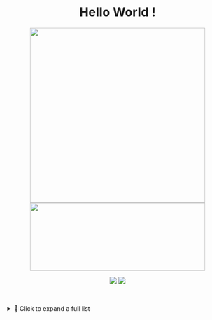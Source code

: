<h1 align=center>Hello World !</h1>
<p align=center>
  <kbd><img width=400 src="https://github-readme-stats.vercel.app/api?username=robbinespu&bg_color=00000000&text_color=58a6ff&hide_border=true&disable_animations=true&include_all_commits=true"><img height=155 width=400 src="https://github-readme-stats.vercel.app/api/top-langs/?username=robbinespu&layout=compact&langs_count=10&bg_color=00000000&text_color=58a6ff&hide_border=true&disable_animations=true&card_width=485&line_height=35" /></kbd>
</p>


<p align=center>
<a href="https://gitlab.com/robbinespu"><img src="https://img.shields.io/badge/Gitlab--_.svg?style=social&logo=gitlab"></a>
<a href="https://twitter.com/robbinespu"><img src="https://img.shields.io/badge/Twitter--_.svg?style=social&logo=twitter"></a>
</p>

<p align=center>
  <a><img src="https://camo.githubusercontent.com/1f1a4bb9805c09a1d688e130d7e286eeeefee17852bbad84906fae6128abc663/68747470733a2f2f6261646765732e7075666c65722e6465762f636f6d6d6974732f796561726c792f726f6262696e657370753f7374796c653d666c61742d73717561726526636f6c6f723d677265656e266c6f676f3d676974687562" alt="" data-canonical-src="https://badges.pufler.dev/commits/yearly/robbinespu?style=flat-square&amp;color=green&amp;logo=github" style="max-width:100%;"></a>
<a><img src="https://camo.githubusercontent.com/5ec9fbd46dd520bc3385dee0e73d6a2505f4089b10fc8a28ee3cdf3838193bc3/68747470733a2f2f6261646765732e7075666c65722e6465762f636f6d6d6974732f6d6f6e74686c792f726f6262696e657370753f7374796c653d666c61742d73717561726526636f6c6f723d677265656e266c6f676f3d676974687562" alt="" data-canonical-src="https://badges.pufler.dev/commits/monthly/robbinespu?style=flat-square&amp;color=green&amp;logo=github" style="max-width:100%;"></a>
<a><img src="https://camo.githubusercontent.com/054d61cd31741a3b99b9734490fb4d2d9ae87388b853844ed5897176bfb5452f/68747470733a2f2f6261646765732e7075666c65722e6465762f636f6d6d6974732f7765656b6c792f726f6262696e657370753f7374796c653d666c61742d73717561726526636f6c6f723d677265656e266c6f676f3d676974687562" alt="" data-canonical-src="https://badges.pufler.dev/commits/weekly/robbinespu?style=flat-square&amp;color=green&amp;logo=github" style="max-width:100%;"></a>
</p>

<details>
<summary>📂 Click to expand a full list </summary>
  
### Dissertation (Private)
| Name | Repository |
|------|-------|
| Proposal | - https://github.com/RobbiNespu/disertation-proposal |
| Dataset | - https://github.com/RobbiNespu/disertation-dataset |
| Implementation | - https://github.com/RobbiNespu/disertation-codes |
| Others | - [A good looking 2 column template](https://github.com/RobbiNespu/preprint-template.tex)

### Personal quick references / bookmarks (Public)
|Name          | Collections   |
|--------------|----------------
|Principle / Practice     | - [Programming principle](https://github.com/RobbiNespu/programming-principles) <br> - [Google engineering practices](https://github.com/RobbiNespu/google-engineering-practices)
|Pattern       | - [Java design pattern](https://github.com/RobbiNespu/java-design-patterns)
|Roadmap       | - [Java developer](https://github.com/RobbiNespu/java-developer-roadmap)<br> - [Quality Assurance](https://github.com/RobbiNespu/Quality-Assurance-Road-Map)<br> 
|Documentation | - [IEEE](https://github.com/RobbiNespu/IEEE/) <br> - [README template](https://github.com/RobbiNespu/readmine)
|Papers        | - [Papers we love](https://github.com/RobbiNespu/papers-we-love/tree/master) <br> - [Best Paper Awards in Computer Science (since 1996)](https://jeffhuang.com/best_paper_awards/) <br> - [GNN(Graph Neural Network)](https://github.com/RobbiNespu/GNNPapers) <br> - [Fault localization](https://github.com/RobbiNespu/SE-Papers/blob/master/Localization) <br> - [Program Repair](https://github.com/RobbiNespu/SE-Papers/blob/master/Repair) <br> - [Program Synthesis](https://github.com/RobbiNespu/SE-Papers/blob/master/Synthesis)
|License       | - [Choose a license (appendix)](https://choosealicense.com/appendix/)
|Awesome collection  | - [Machine learning](https://github.com/josephmisiti/awesome-machine-learning) <br> - [Software engineering on ML](https://github.com/RobbiNespu/awesome-seml) <br> - [Beginner (issues)](https://github.com/MunGell/awesome-for-beginners) <br> - [Math](https://github.com/RobbiNespu/awesome-math) <br> - [Coding interview](https://github.com/RobbiNespu/coding-interview-university) <br> - [Stock resources](https://github.com/RobbiNespu/awesome-stock-resources) <br> - [LaTeX stuff](https://github.com/egeerardyn/awesome-LaTeX) <br> - [Radio](https://github.com/RobbiNespu/awesome-radio) <br> - [Better database design](https://github.com/RobbiNespu/database-design)
| Others       |  - [Movies for nerds](https://github.com/RobbiNespu/movies-for-hackers) <br> - [Anime for nerds](https://github.com/RobbiNespu/anime-for-dev) <br> - [Git stalk](https://gitstalk.netlify.app/robbinespu) <br> - [VPN IPsec (setup)](https://github.com/RobbiNespu/setup-ipsec-vpn) <br> - [WireGuard](https://github.com/RobbiNespu/wireguard-install) <br> - [TeX FAQ](https://github.com/RobbiNespu/texfaq.github.io) <br> - [Hosts blackhole](https://github.com/RobbiNespu/blackhosts) <br> - [Create Diagrams That Look Like Hand-drawn](https://excalidraw.com/) <br> - [Modern unix](https://github.com/RobbiNespu/modern-unix)
 | Blogging    | - [Crawl RSS and send webmention](https://github.com/RobbiNespu/send-webmentions) <br> - [Sending RSS to Mastodon](https://github.com/RobbiNespu/rss_actionsflow)
  | Data crunch| - [FAH stat](https://stats.foldingathome.org/donor/573498094) / [classic](https://statsclassic.foldingathome.org/donor/573498094) <br> - [Rosetta BOINC](https://boinc.bakerlab.org/rosetta/show_user.php?userid=2364471) <br> - [world community grid](https://www.worldcommunitygrid.org/stat/viewMemberInfo.do?userName=robbinespu@gmail.com)

 </details>
